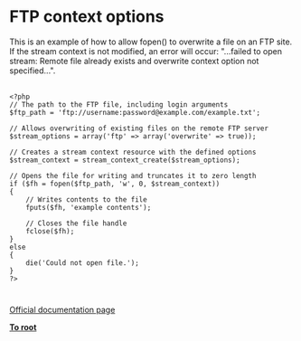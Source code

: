 # FTP context options



This is an example of how to allow fopen() to overwrite a file on an FTP site. If the stream context is not modified, an error will occur: "...failed to open stream: Remote file already exists and overwrite context option not specified...".<br><br>

```
<?php
// The path to the FTP file, including login arguments
$ftp_path = 'ftp://username:password@example.com/example.txt';

// Allows overwriting of existing files on the remote FTP server
$stream_options = array('ftp' => array('overwrite' => true));

// Creates a stream context resource with the defined options
$stream_context = stream_context_create($stream_options);

// Opens the file for writing and truncates it to zero length 
if ($fh = fopen($ftp_path, 'w', 0, $stream_context))
{
    // Writes contents to the file
    fputs($fh, 'example contents');
    
    // Closes the file handle
    fclose($fh);
}
else
{
    die('Could not open file.');
}
?>
```
  

#

[Official documentation page](https://www.php.net/manual/en/context.ftp.php)

**[To root](/README.md)**